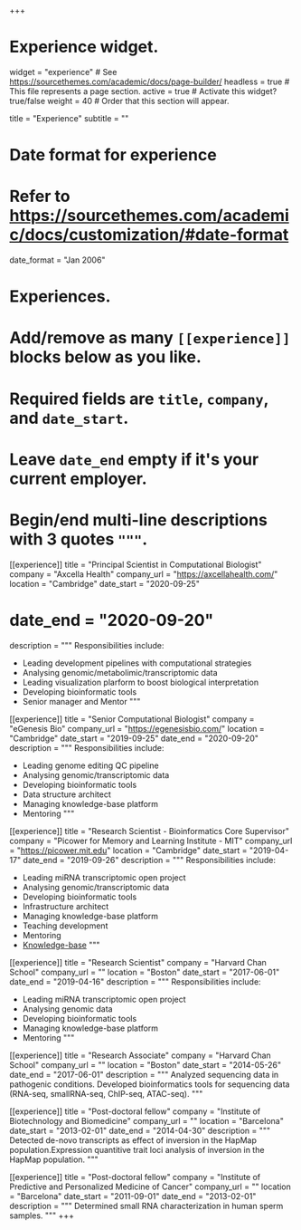 +++
# Experience widget.
widget = "experience"  # See https://sourcethemes.com/academic/docs/page-builder/
headless = true  # This file represents a page section.
active = true  # Activate this widget? true/false
weight = 40  # Order that this section will appear.

title = "Experience"
subtitle = ""

# Date format for experience
#   Refer to https://sourcethemes.com/academic/docs/customization/#date-format
date_format = "Jan 2006"

# Experiences.
#   Add/remove as many `[[experience]]` blocks below as you like.
#   Required fields are `title`, `company`, and `date_start`.
#   Leave `date_end` empty if it's your current employer.
#   Begin/end multi-line descriptions with 3 quotes `"""`.
[[experience]]
  title = "Principal Scientist in Computational Biologist"
  company = "Axcella Health"
  company_url = "https://axcellahealth.com/"
  location = "Cambridge"
  date_start = "2020-09-25"
  # date_end = "2020-09-20"
  description = """
  Responsibilities include:

  * Leading development pipelines with computational strategies
  * Analysing genomic/metabolimic/transcriptomic data
  * Leading visualization plarform to boost biological interpretation
  * Developing bioinformatic tools
  * Senior manager and Mentor
  """
 
[[experience]]
  title = "Senior Computational Biologist"
  company = "eGenesis Bio"
  company_url = "https://egenesisbio.com/"
  location = "Cambridge"
  date_start = "2019-09-25"
  date_end = "2020-09-20"
  description = """
  Responsibilities include:

  * Leading genome editing QC pipeline
  * Analysing genomic/transcriptomic data
  * Developing bioinformatic tools
  * Data structure architect
  * Managing knowledge-base platform
  * Mentoring 
  """

[[experience]]
  title = "Research Scientist - Bioinformatics Core Supervisor"
  company = "Picower for Memory and Learning Institute - MIT"
  company_url = "https://picower.mit.edu"
  location = "Cambridge"
  date_start = "2019-04-17"
  date_end = "2019-09-26"
  description = """
  Responsibilities include:

  * Leading miRNA transcriptomic open project
  * Analysing genomic/transcriptomic data
  * Developing bioinformatic tools
  * Infrastructure architect
  * Managing knowledge-base platform
  * Teaching development
  * Mentoring
  * [Knowledge-base](https://pilm-bioinformatics.github.io/knowledgebase/)
  """

[[experience]]
  title = "Research Scientist"
  company = "Harvard Chan School"
  company_url = ""
  location = "Boston"
  date_start = "2017-06-01"
  date_end = "2019-04-16"
  description = """
  Responsibilities include:

  * Leading miRNA transcriptomic open project
  * Analysing genomic data
  * Developing bioinformatic tools
  * Managing knowledge-base platform
  * Mentoring
  """

[[experience]]
  title = "Research Associate"
  company = "Harvard Chan School"
  company_url = ""
  location = "Boston"
  date_start = "2014-05-26"
  date_end = "2017-06-01"
  description = """
  Analyzed sequencing data in pathogenic conditions. Developed bioinformatics tools for sequencing data (RNA-seq, smallRNA-seq, ChIP-seq, ATAC-seq).
  """

[[experience]]
  title = "Post-doctoral fellow"
  company = "Institute of Biotechnology and Biomedicine"
  company_url = ""
  location = "Barcelona"
  date_start = "2013-02-01"
  date_end = "2014-04-30"
  description = """
  Detected de-novo transcripts as effect of inversion in the HapMap population.Expression quantitive trait loci analysis of inversion in the HapMap population.
  """

[[experience]]
  title = "Post-doctoral fellow"
  company = "Institute of Predictive and Personalized Medicine of Cancer"
  company_url = ""
  location = "Barcelona"
  date_start = "2011-09-01"
  date_end = "2013-02-01"
  description = """
  Determined small RNA characterization in human sperm samples.
  """
+++
